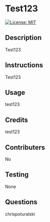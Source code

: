 # Test123

[![License: MIT](https://img.shields.io/badge/License-MIT-yellow.svg)](https://opensource.org/licenses/MIT)

## Description

Test123

## Instructions

Test123

## Usage

test123

## Credits

test123

## Contributers

No

## Testing 

None

## Questions

chrispoturalski

